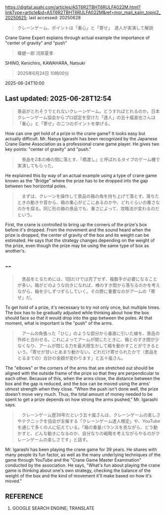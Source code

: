 https://digital.asahi.com/articles/AST6R2TBHT6RULFA022M.html?linkType=article&id=AST6R2TBHT6RULFA022M&ref=mor_mail_kaiin_topix2_20250625; last accessed: 20250628

> クレーンゲーム、ポイントは「重心」と「寄せ」　達人が実演して解説

Crane Game Expert explains through actual example the importance of "center of gravity" and "push"

> 篠健一郎 河原夏季

SHINO, Kenichiro, KAWAHARA, Natsuki

> 2025年6月24日 10時00分

2025-06-24T10:00

## Last updated: 2025-06-28T12:54

> 景品がとれそうでとれないクレーンゲーム。どうすればとれるのか。日本クレーンゲーム協会からプロ認定を受けた「達人」の五十嵐直也さんは「重心」と「寄せ」の二つのポイントを挙げる。

How can one get hold of a prize in the crane game? It looks easy but actually difficult. Mr. Naoya Igarashi has been recognized by the Japanese Crane Game Association as a professional crane game player. He gives two key points: "center of gravity" and "push."

>　景品を2本の棒の間に落とす、「橋渡し」と呼ばれるタイプのゲーム機で実演してもらった。

He explained this by way of an actual example using a type of crane game known as the "Bridge" where the prize has to be dropped into the gap between two horizontal poles.

>　まずは、クレーンを操作して景品の箱の角を持ち上げて落とす。落ちたときの動きや音から、箱の重心がどこにあるのかや、どれぐらいの重さなのかを探る。同じ形の箱の景品でも、重さによって、攻略法が変わるのだという。

First, the crane is controlled to bring up the corners of the prize's box before it's dropped. From the movement and the sound heard when the prize is dropped, the center of gravity of the box and its weight can be estimated. He says that the strategy changes depending on the weight of the prize, even though the prize may be using the same type of box as another's.

## --

>　景品をとるためには、1回だけでは完了せず、複数手が必要になることが多い。箱がどのような向きになれば、棒のすき間から落ちるのかを考えながら、箱を少しずつずらしていく。その際に重要なのがアームの「寄せ」だ。

To get hold of a prize, it's necessary to try not only once, but multiple times. The box has to be gradually adjusted while thinking about how the box should face so that it would drop into the gap between the poles. At that moment, what is important is the "push" of the arms.

>　アームの角張った「ひじ」のような部分から垂直に引いた線を、景品の外枠と合わせる。これによってアームが閉じたときに、箱とのすき間が少なくなり、アームが閉じる力を最大限生かして箱を動かすことができるという。「寄せが甘いとあまり動かない。どれだけ寄せられたかで（景品をとるまでの）合計の金額が変わります」と五十嵐さん。

The "elbows" or the corners of the arms that are stretched out should be aligned with the outside frame of the prize so that they are perpendicular to each other. Because of this, when the arms close, the distance between the box and the gap is reduced, and the box can be moved using the arms' utmost strength when they close. "When the push isn't done well, the prize doesn't move very much. Thus, the total amount of money needed to be spent to get a prize depends on how strong the arms pushed," Mr. Igarashi says.

>　クレーンゲーム歴39年だという五十嵐さんは、クレーンゲームの楽しさやテクニックを協会が主催する「クレーンゲーム達人検定」や、YouTubeを通じて多くの人に伝えている。「箱の重量バランスを見ながら、どう動かすと、どんな動きになるのか、自分なりの戦略を考えながらやるのがクレーンゲームの楽しさです」と話す。

Mr. Igarashi has been playing the crane game for 39 years. He shares with many people its fun factor, as well as the many underlying techniques of the game through YouTube and the "Crane Game Master Examination" conducted by the association. He says, "What's fun about playing the crane game is thinking about one's own strategy, checking the balance of the weight of the box and the kind of movement it'll make based on how it's moved."

## REFERENCE

1) GOOGLE SEARCH ENGINE; TRANSLATE